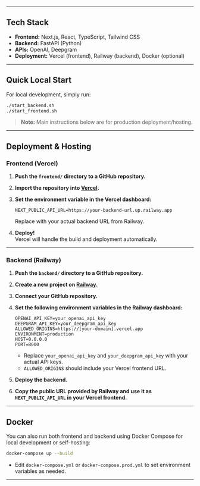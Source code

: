 
---

## Tech Stack

- **Frontend:** Next.js, React, TypeScript, Tailwind CSS
- **Backend:** FastAPI (Python)
- **APIs:** OpenAI, Deepgram
- **Deployment:** Vercel (frontend), Railway (backend), Docker (optional)

---

## Quick Local Start

For local development, simply run:

```bash
./start_backend.sh
./start_frontend.sh
```

> **Note:** Main instructions below are for production deployment/hosting.

---

## Deployment & Hosting

### Frontend (Vercel)

1. **Push the `frontend/` directory to a GitHub repository.**
2. **Import the repository into [Vercel](https://vercel.com/).**
3. **Set the environment variable in the Vercel dashboard:**

   ```
   NEXT_PUBLIC_API_URL=https://your-backend-url.up.railway.app
   ```

   Replace with your actual backend URL from Railway.

4. **Deploy!**  
   Vercel will handle the build and deployment automatically.

---

### Backend (Railway)

1. **Push the `backend/` directory to a GitHub repository.**
2. **Create a new project on [Railway](https://railway.app/).**
3. **Connect your GitHub repository.**
4. **Set the following environment variables in the Railway dashboard:**

   ```
   OPENAI_API_KEY=your_openai_api_key
   DEEPGRAM_API_KEY=your_deepgram_api_key
   ALLOWED_ORIGINS=https://[your-domain].vercel.app
   ENVIRONMENT=production
   HOST=0.0.0.0
   PORT=8000
   ```

   - Replace `your_openai_api_key` and `your_deepgram_api_key` with your actual API keys.
   - `ALLOWED_ORIGINS` should include your Vercel frontend URL.

5. **Deploy the backend.**
6. **Copy the public URL provided by Railway and use it as `NEXT_PUBLIC_API_URL` in your Vercel frontend.**

---

## Docker

You can also run both frontend and backend using Docker Compose for local development or self-hosting:

```bash
docker-compose up --build
```

- Edit `docker-compose.yml` or `docker-compose.prod.yml` to set environment variables as needed.

---
